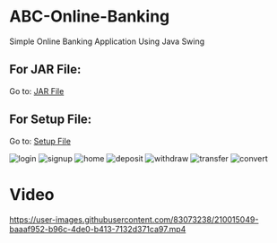 # ABC-Online-Banking
Simple Online Banking Application Using Java Swing
## For JAR File:  
Go to: [JAR File](target/Nex-Online-Banking-1.0-SNAPSHOT-jar-with-dependencies.jar)  
## For Setup File:    
Go to: [Setup File](setup)   

![login](https://user-images.githubusercontent.com/83073238/209364523-c11dbb8d-47af-42b9-988e-224809739a86.png)
![signup](https://user-images.githubusercontent.com/83073238/209364531-e92cbced-3715-4b27-ab6b-29b8543d93d2.png)
![home](https://user-images.githubusercontent.com/83073238/209364549-f2f4f75b-6ff7-4000-88cd-66862f8f8ff3.png)
![deposit](https://user-images.githubusercontent.com/83073238/209364547-82614c46-653d-4d6e-96e3-045fcf7e70d3.png)
![withdraw](https://user-images.githubusercontent.com/83073238/209364545-f3e23d50-1526-4244-91c2-a21f95440c66.png)
![transfer](https://user-images.githubusercontent.com/83073238/209364542-a7780901-69e1-4ad3-84b8-7c86427cf9b8.png)
![convert](https://user-images.githubusercontent.com/83073238/209364541-1a536dd9-3d88-4ef4-8302-05825f939b32.png)

# Video



https://user-images.githubusercontent.com/83073238/210015049-baaaf952-b96c-4de0-b413-7132d371ca97.mp4

